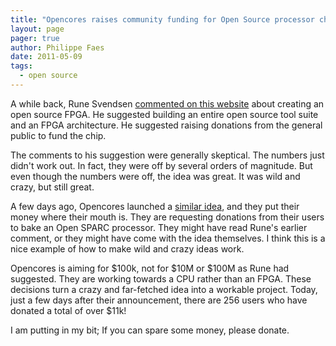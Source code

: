 ```yaml
---
title: "Opencores raises community funding for Open Source processor chip"
layout: page 
pager: true
author: Philippe Faes
date: 2011-05-09
tags: 
  - open source
---
```

<div class="content">
<p>A while back, Rune Svendsen <a href="http://www.sigasi.com/content/most-needed-eda-innovation#comment-1130">commented on this website</a> about creating an open source FPGA. He suggested building an entire open source tool suite and an FPGA architecture. He suggested raising donations from the general public to fund the chip. </p><p>The comments to his suggestion were generally skeptical. The numbers just didn't work out. In fact, they were off by several orders of magnitude. But even though the numbers were off, the idea was great. It was wild and crazy, but still great.</p><p>A few days ago, Opencores launched a <a href="http://opencores.org/donation" class="elf-external elf-icon">similar idea</a>, and they put their money where their mouth is. They are requesting donations from their users to bake an Open SPARC processor. They might have read Rune's earlier comment, or they might have come with the idea themselves. I think this is a nice example of how to make wild and crazy ideas work.</p><p>Opencores is aiming for $100k, not for $10M or $100M as Rune had suggested. They are working towards a CPU rather than an FPGA. These decisions turn a crazy and far-fetched idea into a workable project. Today, just a few days after their announcement, there are 256 users who have donated a total of over $11k!</p><p>I am putting in my bit; If you can spare some money, please donate.</p>  </div>

